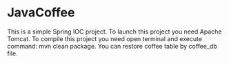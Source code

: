 # JavaCoffee
This is a simple Spring IOC project. To launch this project you need Apache Tomcat. To compile this project you need open terminal and execute command: mvn clean package.
You can restore coffee table by coffee_db file.
